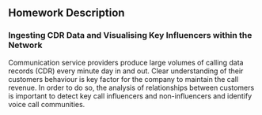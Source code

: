 
Homework Description
--------------------

### Ingesting CDR Data and Visualising Key Influencers within the Network

Communication service providers produce large volumes of calling data records (CDR) every minute day in and out. Clear understanding of their customers behaviour is key factor for the company to maintain the call revenue. In order to do so, the analysis of relationships between customers is important to detect key call influencers and non-influencers and identify voice call communities.
